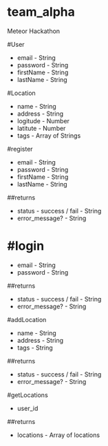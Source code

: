 # team_alpha
Meteor Hackathon

#User
* email - String
* password - String
* firstName - String
* lastName - String

#Location
* name - String
* address - String
* logitude - Number
* latitute - Number
* tags - Array of Strings



#register
* email - String
* password - String
* firstName - String
* lastName - String

##returns
* status - success / fail - String
* error_message? - String

#login
=====
* email - String
* password - String

##returns
* status - success / fail - String
* error_message? - String

#addLocation
* name - String
* address - String
* tags - String

##returns
* status - success / fail - String
* error_message? - String

#getLocations
* user_id

##returns
* locations - Array of locations
